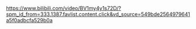 https://www.bilibili.com/video/BV1my4y1s72D/?spm_id_from=333.1387.favlist.content.click&vd_source=549bde2564979641a5f0adbcfa529b0a
